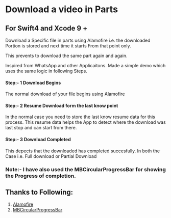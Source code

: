 # Download a video in Parts

## For Swift4 and Xcode 9 + 

Download a Specific file in parts using Alamofire i.e. the downloaded Portion is stored and next time it starts From that point only.

This prevents to download the same part again and again.

Inspired from WhatsApp and other Applicaitons. Made a simple demo which uses the same logic in following Steps.

#### Step:- 1 Download Begins ####

The normal download of your file begins using Alamofire 

#### Step:- 2 Resume Download form the last know point ####

In the normal case you need to store the last know resume data for this process. 
This resume data helps the App to detect where the download was last stop and can start from there.

#### Step:- 3 Download Completed ####

This depects that the downloaded has completed succesfully. In both the Case i.e. Full download or Partial Download

### Note:- I have also used the MBCircularProgressBar for showing the Progress of completion.

## Thanks to Following:

1. [Alamofire](https://github.com/Alamofire/Alamofire)
2. [MBCircularProgressBar](https://github.com/MatiBot/MBCircularProgressBar)










